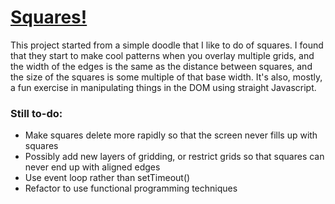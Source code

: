 # [Squares!](http://hackers.cool/~margo/squares.html)

This project started from a simple doodle that I like to do of squares. I found that they start to make cool patterns when you overlay multiple grids, and the width of the edges is the same as the distance between squares, and the size of the squares is some multiple of that base width. It's also, mostly, a fun exercise in manipulating things in the DOM using straight Javascript. 

### Still to-do:

* Make squares delete more rapidly so that the screen never fills up with squares
* Possibly add new layers of gridding, or restrict grids so that squares can never end up with aligned edges
* Use event loop rather than setTimeout()
* Refactor to use functional programming techniques

